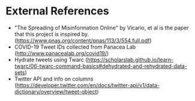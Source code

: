 # External References
* "The Spreading of Misinformation Online" by Vicario, et al is the paper that this project is inspired by. (https://www.pnas.org/content/pnas/113/3/554.full.pdf)
* COVID-19 Tweet IDs collected from Panacea Lab (http://www.panacealab.org/covid19/)
* Hydrate tweets using Twarc (https://scholarslab.github.io/learn-twarc/06-twarc-command-basics#dehydrated-and-rehydrated-data-sets)
* Twitter API and info on columns (https://developer.twitter.com/en/docs/twitter-api/v1/data-dictionary/overview/tweet-object)
